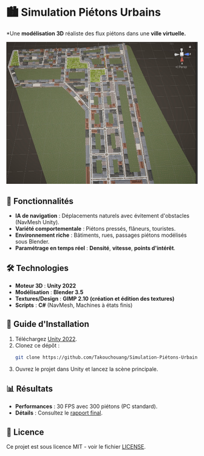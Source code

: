 # 🏙 Simulation Piétons Urbains  
*Une **modélisation** **3D** réaliste des flux piétons dans une **ville virtuelle.**  

![Vue de la ville](Carte_Ville.jpg)  

## 🌟 Fonctionnalités  
- **IA de navigation** : Déplacements naturels avec évitement d'obstacles (NavMesh Unity).  
- **Variété comportementale** : Piétons pressés, flâneurs, touristes.  
- **Environnement riche** : Bâtiments, rues, passages piétons modélisés sous Blender.  
- **Paramétrage en temps réel** : **Densité**, **vitesse**, **points d'intérêt**.  

## 🛠 Technologies  
- **Moteur 3D** : **Unity 2022**  
- **Modélisation** : **Blender 3.5**  
- **Textures/Design** : **GIMP 2.10** **(création et édition des textures)**  
- **Scripts** : **C#** (NavMesh, Machines à états finis)  

## 🚀 Guide d'Installation  
1. Téléchargez [Unity 2022](https://unity.com/fr/download).  
2. Clonez ce dépôt :  
   ```bash
   git clone https://github.com/Takouchouang/Simulation-Piétons-Urbains.git
   ```  
3. Ouvrez le projet dans Unity et lancez la scène principale.  

## 📊 Résultats  
- **Performances** : 30 FPS avec 300 piétons (PC standard).  
- **Détails** : Consultez le [rapport final](Docs/Rapport_Projet.pdf).  

## 📜 Licence  
Ce projet est sous licence MIT - voir le fichier [LICENSE](LICENSE).  
